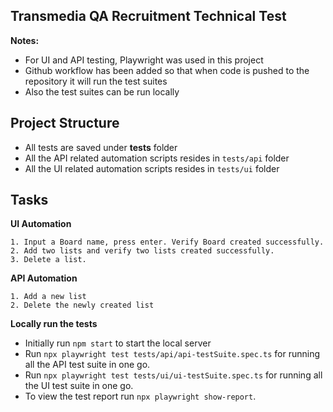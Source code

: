 ## Transmedia QA Recruitment Technical Test

**Notes:**

- For UI and API testing, Playwright was used in this project 
- Github workflow has been added so that when code is pushed to the repository it will run the test suites
- Also the test suites can be run locally

## Project Structure

- All tests are saved under **tests** folder
- All the API related automation scripts resides in `tests/api` folder
- All the UI related automation scripts resides in `tests/ui` folder

## Tasks

**UI Automation**

```
1. Input a Board name, press enter. Verify Board created successfully.
2. Add two lists and verify two lists created successfully.
3. Delete a list.
```

**API Automation**

```
1. Add a new list
2. Delete the newly created list
```

**Locally run the tests**

- Initially run `npm start` to start the local server
- Run `npx playwright test tests/api/api-testSuite.spec.ts` for running all the API test suite in one go.
- Run `npx playwright test tests/ui/ui-testSuite.spec.ts` for running all the UI test suite in one go.
- To view the test report run `npx playwright show-report`.